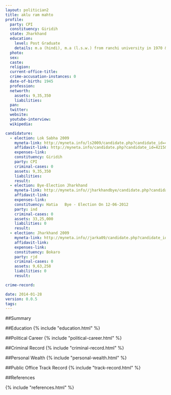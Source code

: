 ```yaml
---
layout: politician2
title: aklu ram mahto
profile: 
  party: CPI
  constituency: Giridih
  state: Jharkhand
  education: 
    level: Post Graduate
    details: m.a (hindi), m.a (l.s.w.) from ranchi university in 1970 & 1972, bl from magadh university gaya 1974, b.a. from r.s.p. college jharia, (ranchi university) in 1967, matriculation from r.r.h.e. chas (s.s.board) in 1963
  photo: 
  sex: 
  caste: 
  religion: 
  current-office-title: 
  crime-accusation-instances: 0
  date-of-birth: 1945
  profession: 
  networth: 
    assets: 9,35,350
    liabilities: 
  pan: 
  twitter: 
  website: 
  youtube-interview: 
  wikipedia: 

candidature: 
  - election: Lok Sabha 2009
    myneta-link: http://myneta.info/ls2009/candidate.php?candidate_id=4215
    affidavit-link: http://myneta.info/candidate.php?candidate_id=4215&scan=original
    expenses-link: 
    constituency: Giridih 
    party: CPI
    criminal-cases: 0
    assets: 9,35,350
    liabilities: 
    result:  
  - election: Bye-Election Jharkhand
    myneta-link: http://myneta.info//jharkhandbye/candidate.php?candidate_id=19
    affidavit-link: 
    expenses-link: 
    constituency: Hatia   Bye - Election On 12-06-2012 
    party: ind
    criminal-cases: 0
    assets: 33,25,000
    liabilities: 0
    result:  
  - election: Jharkhand 2009
    myneta-link: http://myneta.info//jarka09/candidate.php?candidate_id=675
    affidavit-link: 
    expenses-link: 
    constituency: Bokaro 
    party: rjd
    criminal-cases: 0
    assets: 9,63,258
    liabilities: 0
    result:  

crime-record: 

date: 2014-01-28
version: 0.0.5
tags: 
---
```

##Summary


##Education
{% include "education.html" %}


##Political Career
{% include "political-career.html" %}


##Criminal Record
{% include "criminal-record.html" %}


##Personal Wealth
{% include "personal-wealth.html" %}


##Public Office Track Record
{% include "track-record.html" %}


##References


{% include "references.html" %}